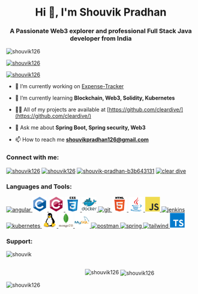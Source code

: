 <h1 align="center">Hi 👋, I'm Shouvik Pradhan</h1>
<h3 align="center">A Passionate Web3 explorer and professional Full Stack Java developer from India</h3>

<p align="left"> <img src="https://komarev.com/ghpvc/?username=shouvik126&label=Profile%20views&color=0e75b6&style=flat" alt="shouvik126" /> </p>

<p align="left"> <a href="https://github.com/ryo-ma/github-profile-trophy"><img src="https://github-profile-trophy.vercel.app/?username=shouvik126" alt="shouvik126" /></a> </p>

<p align="left"> <a href="https://twitter.com/shouvik126" target="blank"><img src="https://img.shields.io/twitter/follow/shouvik126?logo=twitter&style=for-the-badge" alt="shouvik126" /></a> </p>

- 🔭 I’m currently working on [Expense-Tracker](https://cleardive.github.io/Expense-Tracker-UI/)

- 🌱 I’m currently learning **Blockchain, Web3, Solidity, Kubernetes**

- 👨‍💻 All of my projects are available at [https://github.com/cleardive/](https://github.com/cleardive/)

- 💬 Ask me about **Spring Boot, Spring security, Web3**

- 📫 How to reach me **shouvikpradhan126@gmail.com**

<h3 align="left">Connect with me:</h3>
<p align="left">
<a href="https://dev.to/shouvik126" target="blank"><img align="center" src="https://raw.githubusercontent.com/rahuldkjain/github-profile-readme-generator/master/src/images/icons/Social/devto.svg" alt="shouvik126" height="30" width="40" /></a>
<a href="https://twitter.com/shouvik126" target="blank"><img align="center" src="https://raw.githubusercontent.com/rahuldkjain/github-profile-readme-generator/master/src/images/icons/Social/twitter.svg" alt="shouvik126" height="30" width="40" /></a>
<a href="https://linkedin.com/in/shouvik-pradhan-b3b643131" target="blank"><img align="center" src="https://raw.githubusercontent.com/rahuldkjain/github-profile-readme-generator/master/src/images/icons/Social/linked-in-alt.svg" alt="shouvik-pradhan-b3b643131" height="30" width="40" /></a>
<a href="https://www.youtube.com/channel/UCij_9hON0psnr5teLhziBWg" target="blank"><img align="center" src="https://raw.githubusercontent.com/rahuldkjain/github-profile-readme-generator/master/src/images/icons/Social/youtube.svg" alt="clear dive" height="30" width="40" /></a>
</p>

<h3 align="left">Languages and Tools:</h3>
<p align="left"> <a href="https://angular.io" target="_blank" rel="noreferrer"> <img src="https://angular.io/assets/images/logos/angular/angular.svg" alt="angular" width="40" height="40"/> </a> <a href="https://www.cprogramming.com/" target="_blank" rel="noreferrer"> <img src="https://raw.githubusercontent.com/devicons/devicon/master/icons/c/c-original.svg" alt="c" width="40" height="40"/> </a> <a href="https://www.w3schools.com/cpp/" target="_blank" rel="noreferrer"> <img src="https://raw.githubusercontent.com/devicons/devicon/master/icons/cplusplus/cplusplus-original.svg" alt="cplusplus" width="40" height="40"/> </a> <a href="https://www.w3schools.com/css/" target="_blank" rel="noreferrer"> <img src="https://raw.githubusercontent.com/devicons/devicon/master/icons/css3/css3-original-wordmark.svg" alt="css3" width="40" height="40"/> </a> <a href="https://www.docker.com/" target="_blank" rel="noreferrer"> <img src="https://raw.githubusercontent.com/devicons/devicon/master/icons/docker/docker-original-wordmark.svg" alt="docker" width="40" height="40"/> </a> <a href="https://git-scm.com/" target="_blank" rel="noreferrer"> <img src="https://www.vectorlogo.zone/logos/git-scm/git-scm-icon.svg" alt="git" width="40" height="40"/> </a> <a href="https://www.w3.org/html/" target="_blank" rel="noreferrer"> <img src="https://raw.githubusercontent.com/devicons/devicon/master/icons/html5/html5-original-wordmark.svg" alt="html5" width="40" height="40"/> </a> <a href="https://www.java.com" target="_blank" rel="noreferrer"> <img src="https://raw.githubusercontent.com/devicons/devicon/master/icons/java/java-original.svg" alt="java" width="40" height="40"/> </a> <a href="https://developer.mozilla.org/en-US/docs/Web/JavaScript" target="_blank" rel="noreferrer"> <img src="https://raw.githubusercontent.com/devicons/devicon/master/icons/javascript/javascript-original.svg" alt="javascript" width="40" height="40"/> </a> <a href="https://www.jenkins.io" target="_blank" rel="noreferrer"> <img src="https://www.vectorlogo.zone/logos/jenkins/jenkins-icon.svg" alt="jenkins" width="40" height="40"/> </a> <a href="https://kubernetes.io" target="_blank" rel="noreferrer"> <img src="https://www.vectorlogo.zone/logos/kubernetes/kubernetes-icon.svg" alt="kubernetes" width="40" height="40"/> </a> <a href="https://www.linux.org/" target="_blank" rel="noreferrer"> <img src="https://raw.githubusercontent.com/devicons/devicon/master/icons/linux/linux-original.svg" alt="linux" width="40" height="40"/> </a> <a href="https://www.mongodb.com/" target="_blank" rel="noreferrer"> <img src="https://raw.githubusercontent.com/devicons/devicon/master/icons/mongodb/mongodb-original-wordmark.svg" alt="mongodb" width="40" height="40"/> </a> <a href="https://www.mysql.com/" target="_blank" rel="noreferrer"> <img src="https://raw.githubusercontent.com/devicons/devicon/master/icons/mysql/mysql-original-wordmark.svg" alt="mysql" width="40" height="40"/> </a> <a href="https://postman.com" target="_blank" rel="noreferrer"> <img src="https://www.vectorlogo.zone/logos/getpostman/getpostman-icon.svg" alt="postman" width="40" height="40"/> </a> <a href="https://spring.io/" target="_blank" rel="noreferrer"> <img src="https://www.vectorlogo.zone/logos/springio/springio-icon.svg" alt="spring" width="40" height="40"/> </a> <a href="https://tailwindcss.com/" target="_blank" rel="noreferrer"> <img src="https://www.vectorlogo.zone/logos/tailwindcss/tailwindcss-icon.svg" alt="tailwind" width="40" height="40"/> </a> <a href="https://www.typescriptlang.org/" target="_blank" rel="noreferrer"> <img src="https://raw.githubusercontent.com/devicons/devicon/master/icons/typescript/typescript-original.svg" alt="typescript" width="40" height="40"/> </a> </p>

<h3 align="left">Support:</h3>
<p><a href="https://www.buymeacoffee.com/shouvik"> <img align="left" src="https://cdn.buymeacoffee.com/buttons/v2/default-yellow.png" height="50" width="210" alt="shouvik" /></a></p><br><br>

<p><img align="left" src="https://github-readme-stats.vercel.app/api/top-langs?username=shouvik126&show_icons=true&locale=en&layout=compact" alt="shouvik126" /></p>

<p>&nbsp;<img align="center" src="https://github-readme-stats.vercel.app/api?username=shouvik126&show_icons=true&locale=en" alt="shouvik126" /></p>

<p><img align="center" src="https://github-readme-streak-stats.herokuapp.com/?user=shouvik126&" alt="shouvik126" /></p>
